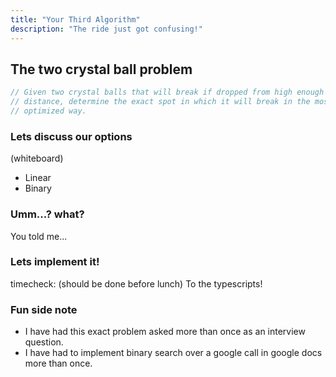```yaml
---
title: "Your Third Algorithm"
description: "The ride just got confusing!"
---
```


## The two crystal ball problem

```typescript
// Given two crystal balls that will break if dropped from high enough
// distance, determine the exact spot in which it will break in the most
// optimized way.
```

### Lets discuss our options

(whiteboard)

- Linear
- Binary

### Umm...? what?

You told me...

### Lets implement it!

timecheck: (should be done before lunch)
To the typescripts!

### Fun side note

- I have had this exact problem asked more than once as an interview question.
- I have had to implement binary search over a google call in google docs more
  than once.
